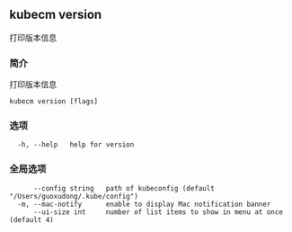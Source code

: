 ## kubecm version

打印版本信息

### 简介

打印版本信息

```
kubecm version [flags]
```

### 选项

```
  -h, --help   help for version
```

### 全局选项

```
      --config string   path of kubeconfig (default "/Users/guoxudong/.kube/config")
  -m, --mac-notify      enable to display Mac notification banner
      --ui-size int     number of list items to show in menu at once (default 4)
```
